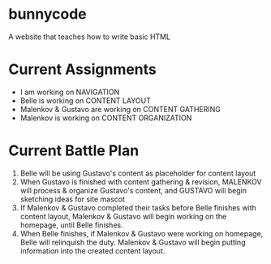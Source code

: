 # bunnycode
A website that teaches how to write basic HTML


# Current Assignments
* I am working on NAVIGATION
* Belle is working on CONTENT LAYOUT
* Malenkov & Gustavo are working on CONTENT GATHERING
* Malenkov is working on CONTENT ORGANIZATION

# Current Battle Plan
1. Belle will be using Gustavo's content as placeholder for content layout
1. When Gustavo is finished with content gathering & revision, MALENKOV will process & organize Gustavo's content, and GUSTAVO will begin sketching ideas for site mascot
1. If Malenkov & Gustavo completed their tasks before Belle finishes with content layout, Malenkov & Gustavo will begin working on the homepage, until Belle finishes.
1. When Belle finishes, if Malenkov & Gustavo were working on homepage, Belle will relinquish the duty. Malenkov & Gustavo will begin putting information into the created content layout.